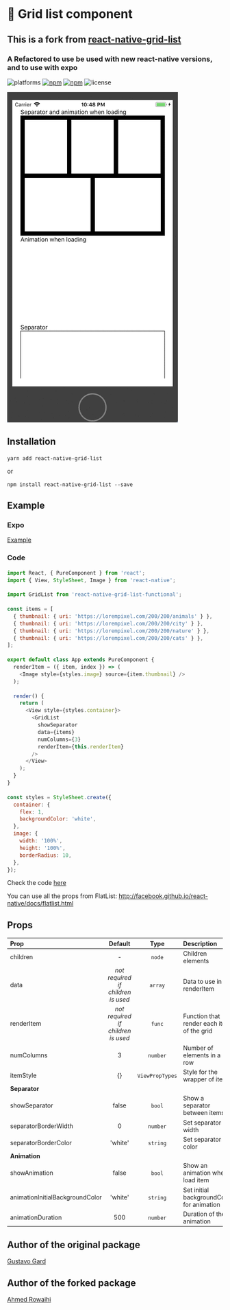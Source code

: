# :foggy: Grid list component


## This is a fork from [react-native-grid-list](https://github.com/gusgard/react-native-grid-list)

### A Refactored to use be used with new react-native versions, and to use with expo

![platforms](https://img.shields.io/badge/platforms-Android%20|%20iOS-brightgreen.svg)
[![npm](https://img.shields.io/npm/v/react-native-grid-list.svg)](https://www.npmjs.com/package/react-native-grid-list)
[![npm](https://img.shields.io/npm/dm/react-native-grid-list.svg)](https://www.npmjs.com/package/react-native-grid-list)
![license](https://img.shields.io/npm/l/react-native-grid-list.svg)

![Demo](https://raw.githubusercontent.com/gusgard/react-native-grid-list/master/demo.gif)

## Installation

```
yarn add react-native-grid-list
```

or

```
npm install react-native-grid-list --save
```

## Example

### Expo

[Example](https://snack.expo.io/@gusgard/react-native-grid-list)

### Code

```js
import React, { PureComponent } from 'react';
import { View, StyleSheet, Image } from 'react-native';

import GridList from 'react-native-grid-list-functional';

const items = [
  { thumbnail: { uri: 'https://lorempixel.com/200/200/animals' } },
  { thumbnail: { uri: 'https://lorempixel.com/200/200/city' } },
  { thumbnail: { uri: 'https://lorempixel.com/200/200/nature' } },
  { thumbnail: { uri: 'https://lorempixel.com/200/200/cats' } },
];

export default class App extends PureComponent {
  renderItem = ({ item, index }) => (
    <Image style={styles.image} source={item.thumbnail} />
  );

  render() {
    return (
      <View style={styles.container}>
        <GridList
          showSeparator
          data={items}
          numColumns={3}
          renderItem={this.renderItem}
        />
      </View>
    );
  }
}

const styles = StyleSheet.create({
  container: {
    flex: 1,
    backgroundColor: 'white',
  },
  image: {
    width: '100%',
    height: '100%',
    borderRadius: 10,
  },
});
```

Check the code [here](./example/README.md)

You can use all the props from FlatList:
http://facebook.github.io/react-native/docs/flatlist.html

## Props

| Prop                            |              Default               |      Type       | Description                                |
| :------------------------------ | :--------------------------------: | :-------------: | :----------------------------------------- |
| children                        |                 -                  |     `node`      | Children elements                          |
| data                            | _not required if children is used_ |     `array`     | Data to use in renderItem                  |
| renderItem                      | _not required if children is used_ |     `func`      | Function that render each item of the grid |
| numColumns                      |                 3                  |    `number`     | Number of elements in a row                |
| itemStyle                       |                 {}                 | `ViewPropTypes` | Style for the wrapper of item              |
| **Separator**                   |
| showSeparator                   |               false                |     `bool`      | Show a separator between items             |
| separatorBorderWidth            |                 0                  |    `number`     | Set separator width                        |
| separatorBorderColor            |              'white'               |    `string`     | Set separator color                        |
| **Animation**                   |
| showAnimation                   |               false                |     `bool`      | Show an animation when load item           |
| animationInitialBackgroundColor |              'white'               |    `string`     | Set initial backgroundColor for animation  |
| animationDuration               |                500                 |    `number`     | Duration of the animation                  |

## Author of the original package
[Gustavo Gard](@gusgard)

## Author of the forked package
[Ahmed Rowaihi](@ahmedrowaihi)

